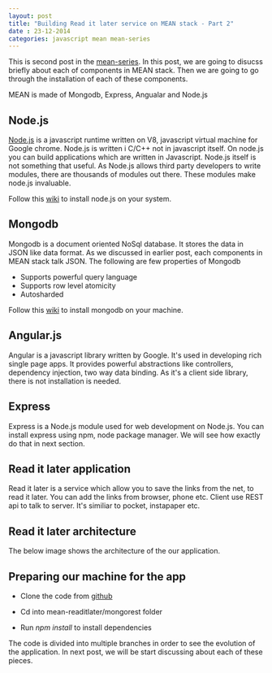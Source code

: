 ```yaml
---           
layout: post
title: "Building Read it later service on MEAN stack - Part 2"
date : 23-12-2014
categories: javascript mean mean-series
---
```

This is second post in the [mean-series](/categories/mean-series/). In this post, we are going to disucss briefly about each of components in MEAN stack. Then we are going to go through the installation of each of these components.

MEAN is made of Mongodb, Express, Angualar and Node.js

## Node.js

[Node.js](http://nodejs.org/) is a javascript runtime written on V8, javascript virtual machine for Google chrome. Node.js is written i C/C++ not in javascript itself. On node.js you can build applications which are written in Javascript. Node.js itself is not something that useful. As Node.js allows third party developers to write modules, there are thousands of modules out there. These modules make node.js invaluable.

Follow this [wiki](https://github.com/joyent/node/wiki/installing-node.js-via-package-manager) to install node.js on your system.

## Mongodb

Mongodb is a document oriented NoSql database. It stores the data in JSON like data format. As we discussed in earlier post, each components in MEAN stack talk JSON. The following are few properties of Mongodb

* Supports powerful query language
* Supports row level atomicity
* Autosharded 

Follow this [wiki](http://docs.mongodb.org/manual/installation/) to install mongodb on your machine. 

## Angular.js

Angular is a javascript library written by Google. It's used in developing rich single page apps. It provides powerful abstractions like controllers, dependency injection, two way data binding. As it's a client side library, there is not installation is needed.

## Express

Express is a Node.js module used for web development on Node.js.
You can install express using npm, node package manager. We will see how exactly do that in next section.


## Read it later application

Read it later is a service which allow you to save the links from the net, to read it later. You can add the links from browser, phone etc. Client use REST api to talk to server. It's similiar to pocket, instapaper etc.

## Read it later architecture

The below image shows the architecture of the our application.




## Preparing our machine for the app

* Clone the code from [github](http://docs.mongodb.org/manual/installation/)

* Cd into  mean-readitlater/mongorest folder

* Run *npm install* to install dependencies


The code is divided into multiple branches in order to see the evolution of the application. In next post, we will be start discussing about each of these pieces.  



